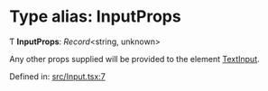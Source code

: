 # Type alias: InputProps

Ƭ **InputProps**: *Record*<string, unknown\>

Any other props supplied will be provided to the element [TextInput](https://reactnative.dev/docs/textinput).

Defined in: [src/Input.tsx:7](https://github.com/minimal-ui/minimal-ui/blob/main/packages/minimalui/src/Input.tsx#L7)
